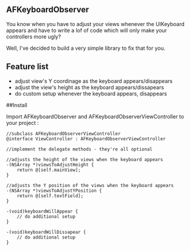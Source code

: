 ## AFKeyboardObserver

You know when you have to adjust your views whenever the UIKeyboard appears and have to write a lof of code which will only make your controllers more ugly?

Well, I've decided to build a very simple library to fix that for you.


## Feature list

- adjust view's Y coordinage as the keyboard appears/disappears
- adjust the view's height as the keyboard appears/dissapears
- do custom setup whenever the keyboard appears, disappears
    
##Install

Import AFKeyboardObserver and AFKeyboardObserverViewController to your project :
    
    //subclass AFKeyboardObserverViewController
    @interface ViewController : AFKeyboardObserverViewController

    //implement the delegate methods - they're all optional

    //adjusts the height of the views when the keyboard appears
    -(NSArray *)viewsToAdjustHeight {
        return @[self.mainView];
    }

    //adjusts the Y position of the views when the keyboard appears
    -(NSArray *)viewsToAdjustYPosition {
        return @[self.textField];
    }

    -(void)keyboardWillAppear {
        // do additional setup
    }

    -(void)keyboardWillDissapear {
        // do additional setup
    }    